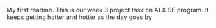 My first readme.
This is our week 3 project task on ALX SE program. It keeps getting hotter and hotter as the day goes by
